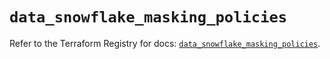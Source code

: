 # `data_snowflake_masking_policies`

Refer to the Terraform Registry for docs: [`data_snowflake_masking_policies`](https://registry.terraform.io/providers/snowflakedb/snowflake/1.2.1/docs/data-sources/masking_policies).
